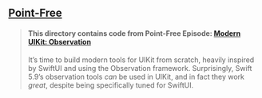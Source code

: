 ## [Point-Free](https://www.pointfree.co)

> #### This directory contains code from Point-Free Episode: [Modern UIKit: Observation](https://www.pointfree.co/episodes/ep283-modern-uikit-observation)
>
> It’s time to build modern tools for UIKit from scratch, heavily inspired by SwiftUI and using the Observation framework. Surprisingly, Swift 5.9’s observation tools _can_ be used in UIKit, and in fact they work _great_, despite being specifically tuned for SwiftUI.

